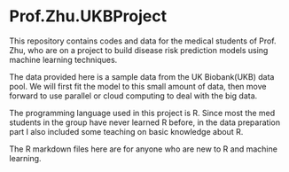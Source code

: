 # Prof.Zhu.UKBProject
This repository contains codes and data for the medical students of Prof. Zhu, who are on a project to build disease risk prediction models using machine learning techniques. 

The data provided here is a sample data from the UK Biobank(UKB) data pool. We will first fit the model to this small amount of data, then move forward to use parallel or cloud computing to deal with the big data.

The programming language used in this project is R. Since most the med students in the group have never learned R before, in the data preparation part I also included some teaching on basic knowledge about R.

The R markdown files here are for anyone who are new to R and machine learning.
